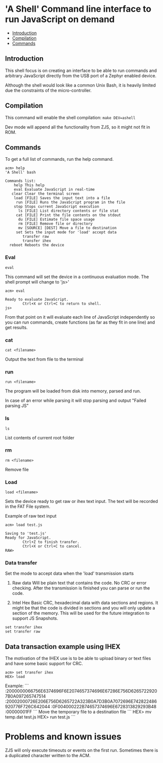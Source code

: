 'A Shell' Command line interface to run JavaScript on demand
============================================================

* [Introduction](#introduction)
* [Compilation](#compilation)
* [Commands](#commands)

Introduction
------------
This shell focus is on creating an interface to be able to run commands and
arbitrary JavaScript directly from the USB port of a Zephyr enabled device.

Although the shell would look like a common Unix Bash, it is heavily limited
due the constraints of the micro-controller.

Compilation
------------

This command will enable the shell compilation:
`make DEV=ashell`

Dev mode will append all the functionality from ZJS, so it might not fit in ROM.

Commands
--------

To get a full list of commands, run the help command.

```
acm> help
'A Shell' bash

Commands list:
    help This help
    eval Evaluate JavaScript in real-time
   clear Clear the terminal screen
    load [FILE] Saves the input text into a file
     run [FILE] Runs the JavaScript program in the file
    stop Stops current JavaScript execution
      ls [FILE] List directory contents or file stat
     cat [FILE] Print the file contents on the stdout
      du [FILE] Estimate file space usage
      rm [FILE] Remove file or directory
      mv [SOURCE] [DEST] Move a file to destination
     set Sets the input mode for 'load' accept data
        transfer raw
        transfer ihex
  reboot Reboots the device
```

### Eval

`eval`

This command will set the device in a continuous evaluation mode.
The shell prompt will change to 'js>'

```
acm> eval

Ready to evaluate JavaScript.
        Ctrl+X or Ctrl+C to return to shell.
js>
```

From that point on it will evaluate each line of JavaScript independently
so you can run commands, create functions (as far as they fit in one line)
and get results.

### cat

`cat <filename>`

Output the text from file to the terminal

### run

`run <filename>`

The program will be loaded from disk into memory, parsed
and run.

In case of an error while parsing it will stop parsing and output
"Failed parsing JS"

### ls 

`ls`

List contents of current root folder

### rm

`rm <filename>`

Remove file

### Load

`load <filename>`

Sets the device ready to get raw or ihex text input.
The text will be recorded in the FAT File system.

Example of raw text input
```
acm> load test.js

Saving to 'test.js' 
Ready for JavaScript. 
        Ctrl+Z to finish transfer.
        Ctrl+X or Ctrl+C to cancel.
RAW> 
```

### Data transfer

Set the mode to accept data when the 'load' transmission starts

1. Raw data 
Will be plain text that contains the code. No CRC or error checking. 
After the transmission is finished you can parse or run the code.

2. Intel Hex 
Basic CRC, hexadecimal data with data sections and regions.
It might be that the code is divided in sections and you will only update a section of the memory.
This will be used for the future integration to support JS Snapshots.

```
set transfer ihex
set transfer raw
```

## Data transaction example using IHEX

The motivation of the IHEX use is to be able to upload binary or text
files and have some basic support for CRC.

``` 
acm> set transfer ihex
HEX> load
``` 
<Send ihex data here>
Example:
``` 
:2000000066756E6374696F6E2074657374696E67286E756D62657229207B0A097265747514
:20002000726E206E756D6265722A323B0A7D3B0A7072696E742822486920776F726C642044
:0F004000222B74657374696E6728313829293B48
:00000001FF
``` 
Move the temporary file to a destination file
``` 
HEX> mv temp.dat test.js 
HEX> run test.js
``` 

Problems and known issues
========================

ZJS will only execute timeouts or events on the first run. Sometimes there is
a duplicated character written to the ACM.
